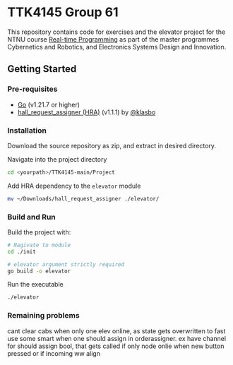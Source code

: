 # TTK4145 Group 61

This repository contains code for exercises and the elevator project for the NTNU course [Real-time Programming](https://www.ntnu.edu/studies/courses/TTK4145) as part of the master programmes Cybernetics and Robotics, and Electronics Systems Design and Innovation.

## Getting Started

### Pre-requisites
* [Go](https://go.dev/dl/) (v1.21.7 or higher)
* [hall_request_assigner (HRA)](https://github.com/TTK4145/Project-resources/releases/tag/v1.1.1) (v1.1.1) by [@klasbo](https://github.com/klasbo)

### Installation

Download the source repository as zip, and extract in desired directory.

Navigate into the project directory

```bash
cd <yourpath>/TTK4145-main/Project
```

Add HRA dependency to the `elevator` module

```bash
mv ~/Downloads/hall_request_assigner ./elevator/
```

### Build and Run

Build the project with:

```bash
# Nagivate to module
cd ./init

# elevator argument strictly required
go build -o elevator
```

Run the executable
```bash
./elevator
```



### Remaining problems

cant clear cabs when only one elev online, as state gets overwritten to fast
use some smart when one should assign in orderassigner. 
ex have channel for should assign bool, that gets called if only node onlie when new button pressed or if incoming ww align 